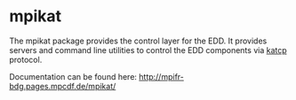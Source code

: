 # mpikat

The mpikat package provides the control layer for the EDD. It provides servers
and command line utilities to control the EDD components via
[katcp](https://pythonhosted.org/katcp/) protocol.


Documentation can be found here: http://mpifr-bdg.pages.mpcdf.de/mpikat/
